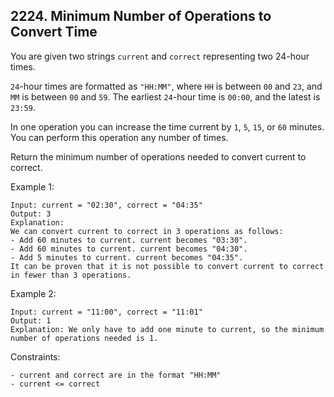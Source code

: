 ## 2224. Minimum Number of Operations to Convert Time

You are given two strings `current` and `correct` representing two 24-hour times.

`24`-hour times are formatted as `"HH:MM"`, where `HH` is between `00` and `23`, and `MM` is between `00` and `59`. The earliest `24`-hour time is `00:00`, and the latest is `23:59`.

In one operation you can increase the time current by `1`, `5`, `15`, or `60` minutes. You can perform this operation any number of times.

Return the minimum number of operations needed to convert current to correct.

Example 1:

```
Input: current = "02:30", correct = "04:35"
Output: 3
Explanation:
We can convert current to correct in 3 operations as follows:
- Add 60 minutes to current. current becomes "03:30".
- Add 60 minutes to current. current becomes "04:30".
- Add 5 minutes to current. current becomes "04:35".
It can be proven that it is not possible to convert current to correct in fewer than 3 operations.
```

Example 2:

```
Input: current = "11:00", correct = "11:01"
Output: 1
Explanation: We only have to add one minute to current, so the minimum number of operations needed is 1.
```

Constraints:

```
- current and correct are in the format "HH:MM"
- current <= correct
```

